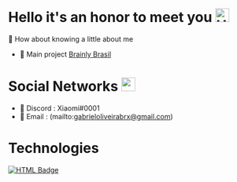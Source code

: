 # Hello it's an honor to meet you <img src="https://i.pinimg.com/originals/86/9e/7b/869e7bf9d1fd29adbe4190ac4168d709.gif" width="28px" alt="Hello">
💌 How about knowing a little about me

- 🔨 Main project [Brainly Brasil](https://discord.com/invite/brainly)

# Social Networks <img src="https://image.flaticon.com/icons/png/512/4220/4220219.png" width="28px" alt="social">
- 🍃 Discord : Xiaomi#0001
- 📧 Email : (mailto:gabrieloliveirabrx@gmail.com)

# Technologies

[![HTML Badge](https://img.shields.io/badge/-React-61DBFB?style=for-the-badge&labelColor=black&logo=react&logoColor=61DBFB)](#)
